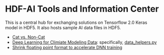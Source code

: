 # HDF-AI Tools and Information Center

This is a central hub for exchanging solutions on Tensorflow 2.0 Keras model in HDF5. It also hosts sample AI data files in HDF5.

* [Cat vs. Non-Cat](https://www.floydhub.com/deeplearningai/datasets/cat-vs-noncat/1/train_catvnoncat.h5)
* [Deep Learning for Climiate Modeling Data](https://github.com/azrael417/ClimDeepLearn): specifically, [data_helpers.py](https://github.com/azrael417/ClimDeepLearn/blob/distributed/semanticsegm/utils/data_helpers.py)
* [Shrink floating point format to accelerate DNN training](https://www.hpcwire.com/2019/04/15/bsc-researchers-shrink-floating-point-formats-to-accelerate-deep-neural-network-training/) 

